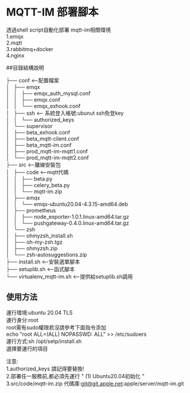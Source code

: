 # MQTT-IM 部署腳本

透過shell script自動化部署 mqtt-im相關環境  
1.emqx  
2.mqtt  
3.rabbitmq+docker  
4.nginx  


##目錄結構說明

├── conf <--配置檔案  
│   ├── emqx  
│   │   ├── emqx_auth_mysql.conf  
│   │   ├── emqx.conf  
│   │   └── emqx_exhook.conf  
│   ├── ssh <-- 系統登入帳號:ubunut ssh免登key  
│   │   └── authorized_keys   
│   └── supervisor  
│       ├── beta_exhook.conf  
│       ├── beta_mqtt-client.conf  
│       ├── beta_mqtt-im.conf  
│       ├── prod_mqtt-im-mqtt1.conf  
│       └── prod_mqtt-im-mqtt2.conf  
├── src <--離線安裝包  
│   ├── code <--mqtt代碼  
│   │   ├── beta.py  
│   │   ├── celery_beta.py  
│   │   └── mqtt-im.zip  
│   ├── emqx  
│   │   └── emqx-ubuntu20.04-4.3.15-amd64.deb  
│   ├── prometheus  
│   │   ├── node_exporter-1.0.1.linux-amd64.tar.gz    
│   │   └── pushgateway-0.4.0.linux-amd64.tar.gz  
│   └── zsh  
│       ├── ohmyzsh_install.sh  
│       ├── oh-my-zsh.tgz  
│       ├── ohmyzsh.zip  
│       └── zsh-autosuggestions.zip  
├── install.sh  <--安裝選單腳本  
├── setuplib.sh <--函式腳本  
└── virtualenv_mqtt-im.sh <--提供給setuplib.sh調用  

## 使用方法
運行環境:ubuntu 20.04 TLS  
運行身分:root  
         root需有sudo權限若沒請參考下面指令添加  
         echo "root   ALL=(ALL) NOPASSWD: ALL" >> /etc/sudoers  
運行方式:sh /opt/setp/install.sh  
選擇要運行的項目  

注意:  
1.authorized_keys 請記得要替換!  
2.部署任一服務前,都必須先運行 " (1) Ubuntu20.04初始化 "  
3.src/code/mqtt-im.zip 代碼庫:git@git.apple.net:apple/server/mqtt-im.git  





